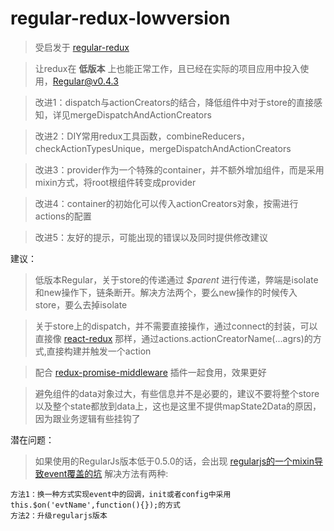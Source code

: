 # regular-redux-lowversion

> 受启发于 [regular-redux](https://github.com/jinze/regular-redux)

> 让redux在 **低版本** 上也能正常工作，且已经在实际的项目应用中投入使用，Regular@v0.4.3

> 改进1：dispatch与actionCreators的结合，降低组件中对于store的直接感知，详见mergeDispatchAndActionCreators

> 改进2：DIY常用redux工具函数，combineReducers，checkActionTypesUnique，mergeDispatchAndActionCreators

> 改进3：provider作为一个特殊的container，并不额外增加组件，而是采用mixin方式，将root根组件转变成provider

> 改进4：container的初始化可以传入actionCreators对象，按需进行actions的配置

> 改进5：友好的提示，可能出现的错误以及同时提供修改建议

建议：

> 低版本Regular，关于store的传递通过 *$parent* 进行传递，弊端是isolate和new操作下，链条断开。解决方法两个，要么new操作的时候传入store，要么去掉isolate

> 关于store上的dispatch，并不需要直接操作，通过connect的封装，可以直接像 [react-redux](https://www.npmjs.com/package/react-redux) 那样，通过actions.actionCreatorName(...agrs)的方式,直接构建并触发一个action

> 配合 [redux-promise-middleware](https://www.npmjs.com/package/redux-promise-middleware) 插件一起食用，效果更好

> 避免组件的data对象过大，有些信息并不是必要的，建议不要将整个store以及整个state都放到data上，这也是这里不提供mapState2Data的原因，因为跟业务逻辑有些挂钩了

潜在问题：

> 如果使用的RegularJs版本低于0.5.0的话，会出现 [regularjs的一个mixin导致event覆盖的坑](https://github.com/regularjs/regular/issues/97)
解决方法有两种:
    
```
方法1：换一种方式实现event中的回调，init或者config中采用this.$on('evtName',function(){});的方式
方法2：升级regularjs版本
```